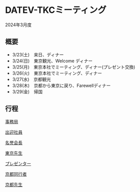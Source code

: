 # DATEV-TKCミーティング  

2024年3月度

## 概要

- 3/23(土)　来日、ディナー
- 3/24(日)　東京観光、Welcome ディナー
- 3/25(月)　東京本社でミーティング、ディナー(プレゼント交換)
- 3/26(火)　東京本社でミーティング、ディナー
- 3/27(水)　京都観光
- 3/28(木)　京都から東京に戻り、Farewellディナー
- 3/29(金)　帰国

## 行程

[事務局](./staff.html)

[出迎社員](./welcomer.html)

[名誉会長](./honor.html)

[東京先生](./nftokyo.html)

[プレゼンター](./presenter.html)

[京都同行者](./attendant.html)

[京都先生](./nfkyoto.html)
